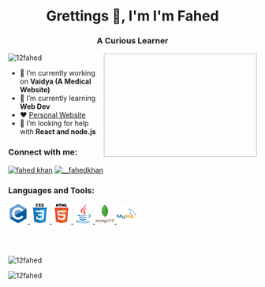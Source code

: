 <h1 align="center">Grettings 👋, I'm I'm Fahed</h1>
<h3 align="center">A Curious Learner</h3>
<img align="right" scr="coder.png" width="310" height="210" />
<p align="left"> <img src="https://komarev.com/ghpvc/?username=12fahed&label=Profile%20views&color=0e75b6&style=flat" alt="12fahed" /> </p>

- 🔭 I’m currently working on **Vaidya (A Medical Website)**
- 🌱 I’m currently learning **Web Dev**
- ❤️ [Personal Website](https://fahedhan12.wordpress.com/)
- 🤝 I’m looking for help with **React and node.js**

<h3 align="left">Connect with me:</h3>
<p align="left">
<a href="https://linkedin.com/in/fahed khan" target="blank"><img align="center" src="https://raw.githubusercontent.com/rahuldkjain/github-profile-readme-generator/master/src/images/icons/Social/linked-in-alt.svg" alt="fahed khan" height="30" width="40" /></a>
<a href="https://instagram.com/__fahedkhan" target="blank"><img align="center" src="https://raw.githubusercontent.com/rahuldkjain/github-profile-readme-generator/master/src/images/icons/Social/instagram.svg" alt="__fahedkhan" height="30" width="40" /></a>
</p>

<h3 align="left">Languages and Tools:</h3>
<p align="left"> <a href="https://www.cprogramming.com/" target="_blank" rel="noreferrer"> <img src="https://raw.githubusercontent.com/devicons/devicon/master/icons/c/c-original.svg" alt="c" width="40" height="40"/> </a> <a href="https://www.w3schools.com/css/" target="_blank" rel="noreferrer"> <img src="https://raw.githubusercontent.com/devicons/devicon/master/icons/css3/css3-original-wordmark.svg" alt="css3" width="40" height="40"/> </a> <a href="https://www.w3.org/html/" target="_blank" rel="noreferrer"> <img src="https://raw.githubusercontent.com/devicons/devicon/master/icons/html5/html5-original-wordmark.svg" alt="html5" width="40" height="40"/> </a> <a href="https://www.java.com" target="_blank" rel="noreferrer"> <img src="https://raw.githubusercontent.com/devicons/devicon/master/icons/java/java-original.svg" alt="java" width="40" height="40"/> </a> <a href="https://www.mongodb.com/" target="_blank" rel="noreferrer"> <img src="https://raw.githubusercontent.com/devicons/devicon/master/icons/mongodb/mongodb-original-wordmark.svg" alt="mongodb" width="40" height="40"/> </a> <a href="https://www.mysql.com/" target="_blank" rel="noreferrer"> <img src="https://raw.githubusercontent.com/devicons/devicon/master/icons/mysql/mysql-original-wordmark.svg" alt="mysql" width="40" height="40"/> </a> </p>

<br />
<br />

<p><img align="center" src="https://github-readme-stats.vercel.app/api/top-langs?username=12fahed&show_icons=true&locale=en&layout=compact&theme=dark" alt="12fahed" /></p>

<p>&nbsp;<img align="left" src="https://github-readme-stats.vercel.app/api?username=12fahed&show_icons=true&locale=en&theme=dark" alt="12fahed" /></p>
